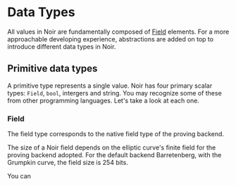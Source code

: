 # Data Types

All values in Noir are fundamentally composed of [Field](https://en.wikipedia.org/wiki/Finite_field) elements. For a more approachable developing experience, abstractions are added on top to introduce different data types in Noir.

## Primitive data types

A primitive type represents a single value. Noir has four primary scalar types: `Field`, `bool`, intergers and string. You may recognize some of these from other programming languages. Let's take a look at each one.

### Field

The field type corresponds to the native field type of the proving backend.

The size of a Noir field depends on the elliptic curve's finite field for the proving backend adopted. For the default backend Barretenberg, with the Grumpkin curve, the field size is 254 bits.

You can
